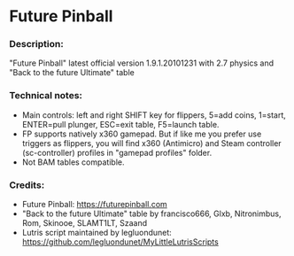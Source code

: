 # Future Pinball
### Description:
"Future Pinball" latest official version 1.9.1.20101231 with 2.7 physics and "Back to the future Ultimate" table
### Technical notes:
- Main controls:  left and right SHIFT key for flippers, 5=add coins, 1=start, ENTER=pull plunger, ESC=exit table, F5=launch table.
- FP supports natively x360 gamepad. But if like me you prefer use triggers as flippers, you will find x360 (Antimicro) and Steam controller (sc-controller) profiles in "gamepad profiles" folder.
- Not BAM tables compatible.
### Credits:
- Future Pinball: https://futurepinball.com
- "Back to the future Ultimate" table by francisco666, Glxb, Nitronimbus, Rom, Skinooe, SLAMT1LT, Szaand
- Lutris script maintained by legluondunet: https://github.com/legluondunet/MyLittleLutrisScripts
